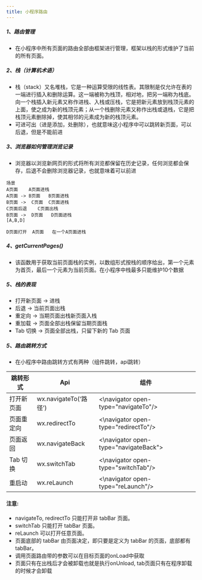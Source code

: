 ```yaml
---
title: 小程序路由
---
```


##### 1、路由管理
- 在小程序中所有页面的路由全部由框架进行管理，框架以栈的形式维护了当前的所有页面。
##### 2、栈（计算机术语）
- 栈（stack）又名堆栈，它是一种运算受限的线性表。其限制是仅允许在表的一端进行插入和删除运算。这一端被称为栈顶，相对地，把另一端称为栈底。向一个栈插入新元素又称作进栈、入栈或压栈，它是把新元素放到栈顶元素的上面，使之成为新的栈顶元素；从一个栈删除元素又称作出栈或退栈，它是把栈顶元素删除掉，使其相邻的元素成为新的栈顶元素。
- 可进可出（进是添加，处删除），也就意味这小程序中可以跳转新页面，可以后退，但是不能前进
##### 3、浏览器如何管理浏览记录
- 浏览器以浏览新网页的形式将所有浏览都保留在历史记录，任何浏览都会保存，后退不会删除浏览器记录，也就意味着可以前进

```
场景
A页面    A页面进栈
A页面 -> B页面   B页面进栈
B页面 ->  C页面  C页面进栈
C页面后退    C页面出栈
B页面 ->  D页面   D页面进栈
[A,B,D]

D页面打开  A页面   在一个A页面进栈
```
##### 4、getCurrentPages() 
- 该函数用于获取当前页面栈的实例，以数组形式按栈的顺序给出，第一个元素为首页，最后一个元素为当前页面。在小程序中栈最多只能维护10个数据
##### 5、栈的表现
- 打开新页面 -> 进栈
- 后退 -> 当前页面出栈
- 重定向  -> 当期页面出栈新页面入栈
- 重加载  -> 页面全部出栈保留当期页面栈
- Tab 切换 ->	页面全部出栈，只留下新的 Tab 页面

##### 5、路由跳转方式
- 在小程序中路由跳转方式有两种（组件跳转，api跳转）

跳转形式 | Api|组件
---|---|---
打开新页面 | wx.navigateTo(‘路径’)|   <\navigator open-type="navigateTo"/>
页面重定向 | wx.redirectTo|<\navigator open-type="redirectTo"/>
页面返回|wx.navigateBack|<\navigator open-type="navigateBack">
Tab 切换|wx.switchTab|<\navigator open-type="switchTab"/>
重启动|wx.reLaunch|<\navigator open-type="reLaunch"/>

#### 注意:
- navigateTo, redirectTo 只能打开非 tabBar 页面。
- switchTab 只能打开 tabBar 页面。
- reLaunch 可以打开任意页面。
- 页面底部的 tabBar 由页面决定，即只要是定义为 tabBar 的页面，底部都有 tabBar。
- 调用页面路由带的参数可以在目标页面的onLoad中获取
- 页面只有在出栈后才会被卸载也就是执行onUnload, tab页面只有在程序卸载的时候才会卸载





